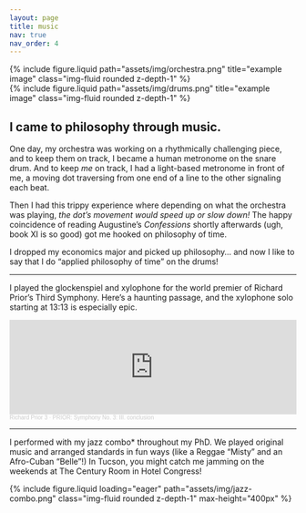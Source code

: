 ```yaml
---
layout: page
title: music
nav: true
nav_order: 4
---
```




<div class="row justify-content-sm-center">
    <div class="col-sm-8 mt-3 mt-md-0">
        {% include figure.liquid path="assets/img/orchestra.png" title="example image" class="img-fluid rounded z-depth-1" %}
    </div>
    <div class="col-sm-4 mt-3 mt-md-0">
        {% include figure.liquid path="assets/img/drums.png" title="example image" class="img-fluid rounded z-depth-1" %}
    </div>
</div>




## I came to philosophy through music.

One day, my orchestra was working on a rhythmically challenging piece, and to keep them on track, I became a human metronome on the snare drum. And to keep *me* on track, I had a light-based metronome in front of me, a moving dot traversing from one end of a line to the other signaling each beat.

Then I had this trippy experience where depending on what the orchestra was playing, *the dot’s movement would speed up or slow down!*  The happy coincidence of reading Augustine’s *Confessions* shortly afterwards (ugh, book XI is so good) got me hooked on philosophy of time.

I dropped my economics major and picked up philosophy… and now I like to say that I do “applied philosophy of time” on the drums!

---

I played the glockenspiel and xylophone for the world premier of Richard Prior’s Third Symphony. Here’s a haunting passage, and the xylophone solo starting at 13:13 is especially epic.

<iframe width="100%" height="166" scrolling="no" frameborder="no" allow="autoplay" src="https://w.soundcloud.com/player/?url=https%3A//api.soundcloud.com/tracks/1420086484&color=%23ff5500&auto_play=false&hide_related=false&show_comments=true&show_user=true&show_reposts=false&show_teaser=true"></iframe><div style="font-size: 10px; color: #cccccc;line-break: anywhere;word-break: normal;overflow: hidden;white-space: nowrap;text-overflow: ellipsis; font-family: Interstate,Lucida Grande,Lucida Sans Unicode,Lucida Sans,Garuda,Verdana,Tahoma,sans-serif;font-weight: 100;"><a href="https://soundcloud.com/richard-prior-3" title="Richard Prior 3" target="_blank" style="color: #cccccc; text-decoration: none;">Richard Prior 3</a> · <a href="https://soundcloud.com/richard-prior-3/prior-symphony-no-3-iii-conclusion" title="PRIOR: Symphony No. 3: III. conclusion" target="_blank" style="color: #cccccc; text-decoration: none;">PRIOR: Symphony No. 3: III. conclusion</a></div>



---

I performed with my jazz combo* throughout my PhD. We played original music and arranged standards in fun ways (like a Reggae “Misty” and an Afro-Cuban “Belle”!) In Tucson, you might catch me jamming on the weekends at The Century Room in Hotel Congress!

<div class="row">
    <div class="col-sm mt-3 mt-md-0 d-flex justify-content-center" style="height: 100%;">
        {% include figure.liquid
            loading="eager"
            path="assets/img/jazz-combo.png"
            class="img-fluid rounded z-depth-1"
            max-height="400px"
            %}
    </div>
</div>








<div class="row mt-3">
    <div class="col-sm mt-3 mt-md-0">
        <iframe width="100%" height="200" scrolling="no" frameborder="no" allow="autoplay" src="https://w.soundcloud.com/player/?url=https%3A//api.soundcloud.com/tracks/671429753&color=%23ff5500&auto_play=false&hide_related=false&show_comments=true&show_user=true&show_reposts=false&show_teaser=true&visual=true"></iframe><div style="font-size: 10px; color: #cccccc;line-break: anywhere;word-break: normal;overflow: hidden;white-space: nowrap;text-overflow: ellipsis; font-family: Interstate,Lucida Grande,Lucida Sans Unicode,Lucida Sans,Garuda,Verdana,Tahoma,sans-serif;font-weight: 100;"><a href="https://soundcloud.com/user-110549948" title="hannahhkim" target="_blank" style="color: #cccccc; text-decoration: none;">hannahhkim</a> · <a href="https://soundcloud.com/user-110549948/bell-afro-cuban-arrangement-spring-2016" title="&quot;Belle&quot;, Afro-Cuban arrangement, Spring 2016" target="_blank" style="color: #cccccc; text-decoration: none;">&quot;Belle&quot;, Afro-Cuban arrangement, Spring 2016</a></div>
       <iframe width="100%" height="200" scrolling="no" frameborder="no" allow="autoplay" src="https://w.soundcloud.com/player/?url=https%3A//api.soundcloud.com/tracks/671431481&color=%23ff5500&auto_play=false&hide_related=false&show_comments=true&show_user=true&show_reposts=false&show_teaser=true&visual=true"></iframe><div style="font-size: 10px; color: #cccccc;line-break: anywhere;word-break: normal;overflow: hidden;white-space: nowrap;text-overflow: ellipsis; font-family: Interstate,Lucida Grande,Lucida Sans Unicode,Lucida Sans,Garuda,Verdana,Tahoma,sans-serif;font-weight: 100;"><a href="https://soundcloud.com/user-110549948" title="hannahhkim" target="_blank" style="color: #cccccc; text-decoration: none;">hannahhkim</a> · <a href="https://soundcloud.com/user-110549948/love-for-sale-spring-2018" title="&quot;Love for Sale&quot;, Spring 2018" target="_blank" style="color: #cccccc; text-decoration: none;">&quot;Love for Sale&quot;, Spring 2018</a></div>
    </div>
    <div class="col-sm mt-3 mt-md-0">
        <iframe width="100%" height="200" scrolling="no" frameborder="no" allow="autoplay" src="https://w.soundcloud.com/player/?url=https%3A//api.soundcloud.com/tracks/671431295&color=%23ff5500&auto_play=false&hide_related=false&show_comments=true&show_user=true&show_reposts=false&show_teaser=true&visual=true"></iframe><div style="font-size: 10px; color: #cccccc;line-break: anywhere;word-break: normal;overflow: hidden;white-space: nowrap;text-overflow: ellipsis; font-family: Interstate,Lucida Grande,Lucida Sans Unicode,Lucida Sans,Garuda,Verdana,Tahoma,sans-serif;font-weight: 100;"><a href="https://soundcloud.com/user-110549948" title="hannahhkim" target="_blank" style="color: #cccccc; text-decoration: none;">hannahhkim</a> · <a href="https://soundcloud.com/user-110549948/all-of-you-fall-17" title="&quot;All of You&quot;, Fall 17" target="_blank" style="color: #cccccc; text-decoration: none;">&quot;All of You&quot;, Fall 17</a></div>
        <iframe width="100%" height="200" scrolling="no" frameborder="no" allow="autoplay" src="https://w.soundcloud.com/player/?url=https%3A//api.soundcloud.com/tracks/671431664&color=%23ff5500&auto_play=false&hide_related=false&show_comments=true&show_user=true&show_reposts=false&show_teaser=true&visual=true"></iframe><div style="font-size: 10px; color: #cccccc;line-break: anywhere;word-break: normal;overflow: hidden;white-space: nowrap;text-overflow: ellipsis; font-family: Interstate,Lucida Grande,Lucida Sans Unicode,Lucida Sans,Garuda,Verdana,Tahoma,sans-serif;font-weight: 100;"><a href="https://soundcloud.com/user-110549948" title="hannahhkim" target="_blank" style="color: #cccccc; text-decoration: none;">hannahhkim</a> · <a href="https://soundcloud.com/user-110549948/deluge-winter-2018" title="&quot;Deluge,&quot; Winter 2018" target="_blank" style="color: #cccccc; text-decoration: none;">&quot;Deluge,&quot; Winter 2018</a></div>
    </div>
</div>

**Thanks to “Confused Goose and the Rage Guys”  (Diana Rypkema, Quinten Stedman, Sarah Woodward, and Geoff McConohy) for the recordings, permission, and memories.*
